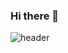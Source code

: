 ### Hi there 👋

![header](https://capsule-render.vercel.app/api?type=rounded&color=timeGradient&text=Hi!%20Here%20is%20Yuna's%20GitHub%20👋&animation=twinkling&fontSize=35&fontAlignY=40&fontAlign=70&height=250)
